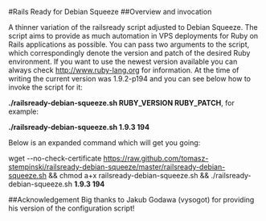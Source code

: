 #Rails Ready for Debian Squeeze
##Overview and invocation

A thinner variation of the railsready script adjusted to Debian Squeeze. The script aims to provide as much automation in VPS deployments for Ruby on Rails applications as possible.
You can pass two arguments to the script, which correspondingly denote the version and patch of the desired Ruby environment. 
If you want to use the newest version available you can always check http://www.ruby-lang.org for information. At the time of writing the current version was 1.9.2-p194 and you can see below how to invoke the script for it:

**./railsready-debian-squeeze.sh RUBY_VERSION RUBY_PATCH**, for example:

**./railsready-debian-squeeze.sh 1.9.3 194**

Below is an expanded command which will get you going:

wget --no-check-certificate https://raw.github.com/tomasz-stempinski/railsready-debian-squeeze/master/railsready-debian-squeeze.sh && chmod a+x railsready-debian-squeeze.sh && ./railsready-debian-squeeze.sh **1.9.3 194**



##Acknowledgement
Big thanks to Jakub Godawa (vysogot) for providing his version of the configuration script!

